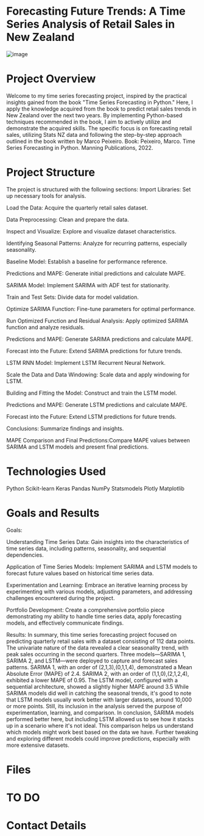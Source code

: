 # Forecasting Future Trends: A Time Series Analysis of Retail Sales in New Zealand

![image](https://github.com/BrunoPrincipi/TSA/assets/125404145/5ce40940-7bfc-474b-973e-93f7f305b193)

# Project Overview
Welcome to my time series forecasting project, inspired by the practical insights gained from the book "Time Series Forecasting in Python." Here, I apply the knowledge acquired from the book to predict retail sales trends in New Zealand over the next two years.
By implementing Python-based techniques recommended in the book, I aim to actively utilize and demonstrate the acquired skills. The specific focus is on forecasting retail sales, utilizing Stats NZ data and following the step-by-step approach outlined in the book written by Marco Peixeiro.
Book: Peixeiro, Marco. Time Series Forecasting in Python. Manning Publications, 2022.

# Project Structure
The project is structured with the following sections:
Import Libraries: Set up necessary tools for analysis.

Load the Data: Acquire the quarterly retail sales dataset.

Data Preprocessing:	Clean and prepare the data.

Inspect and Visualize:	Explore and visualize dataset characteristics.

Identifying Seasonal Patterns:	Analyze for recurring patterns, especially seasonality.

Baseline Model:	Establish a baseline for performance reference.

Predictions and MAPE:	Generate initial predictions and calculate MAPE.

SARIMA Model:	Implement SARIMA with ADF test for stationarity.

Train and Test Sets:	Divide data for model validation.

Optimize SARIMA Function:	Fine-tune parameters for optimal performance.

Run Optimized Function and Residual Analysis:	Apply optimized SARIMA function and analyze residuals.

Predictions and MAPE:	Generate SARIMA predictions and calculate MAPE.

Forecast into the Future:	Extend SARIMA predictions for future trends.

LSTM RNN Model:	Implement LSTM Recurrent Neural Network.

Scale the Data and Data Windowing:	Scale data and apply windowing for LSTM.

Building and Fitting the Model:	Construct and train the LSTM model.

Predictions and MAPE:	Generate LSTM predictions and calculate MAPE.

Forecast into the Future:	Extend LSTM predictions for future trends.

Conclusions:	Summarize findings and insights.

MAPE Comparison and Final Predictions:Compare MAPE values between SARIMA and LSTM models and present final 
predictions.

# Technologies Used
Python
Scikit-learn
Keras
Pandas
NumPy
Statsmodels
Plotly
Matplotlib

# Goals and Results
Goals:

Understanding Time Series Data: Gain insights into the characteristics of time series data, including patterns, seasonality, and sequential dependencies.

Application of Time Series Models: Implement SARIMA and LSTM models to forecast future values based on historical time series data.

Experimentation and Learning: Embrace an iterative learning process by experimenting with various models, adjusting parameters, and addressing challenges encountered during the project.

Portfolio Development: Create a comprehensive portfolio piece demonstrating my ability to handle time series data, apply forecasting models, and effectively communicate findings.

Results:
In summary, this time series forecasting project focused on predicting quarterly retail sales with a dataset consisting of 112 data points. The univariate nature of the data revealed a clear seasonality trend, with peak sales occurring in the second quarters.
Three models—SARIMA 1, SARIMA 2, and LSTM—were deployed to capture and forecast sales patterns. SARIMA 1, with an order of (2,1,3),(0,1,1,4), demonstrated a Mean Absolute Error (MAPE) of 2.4. SARIMA 2, with an order of (1,1,0),(2,1,2,4), exhibited a lower MAPE of 0.95. The LSTM model, configured with a sequential architecture, showed a slightly higher MAPE around 3.5
While SARIMA models did well in catching the seasonal trends, it's good to note that LSTM models usually work better with larger datasets, around 10,000 or more points. Still, its inclusion in the analysis served the purpose of experimentation, learning, and comparison.
In conclusion, SARIMA models performed better here, but including LSTM allowed us to see how it stacks up in a scenario where it's not ideal. This comparison helps us understand which models might work best based on the data we have. Further tweaking and exploring different models could improve predictions, especially with more extensive datasets.



# Files

# TO DO

# Contact Details
